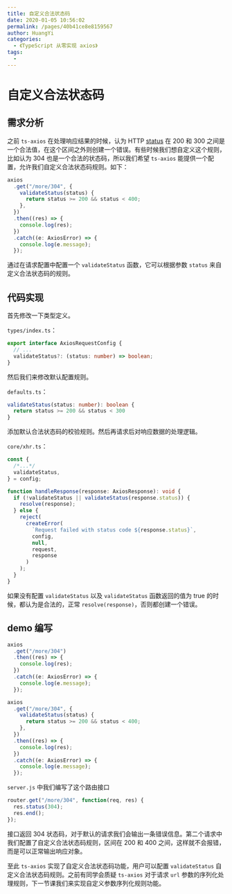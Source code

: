 ```yaml
---
title: 自定义合法状态码
date: 2020-01-05 10:56:02
permalink: /pages/40b41ce8e8159567
author: HuangYi
categories:
  - 《TypeScript 从零实现 axios》
tags:
  -
---
```


# 自定义合法状态码

## 需求分析

之前 `ts-axios` 在处理响应结果的时候，认为 HTTP [status](https://developer.mozilla.org/en-US/docs/Web/API/XMLHttpRequest/status) 在 200 和 300 之间是一个合法值，在这个区间之外则创建一个错误。有些时候我们想自定义这个规则，比如认为 304 也是一个合法的状态码，所以我们希望 `ts-axios` 能提供一个配置，允许我们自定义合法状态码规则。如下：

```typescript
axios
  .get("/more/304", {
    validateStatus(status) {
      return status >= 200 && status < 400;
    },
  })
  .then((res) => {
    console.log(res);
  })
  .catch((e: AxiosError) => {
    console.log(e.message);
  });
```

通过在请求配置中配置一个 `validateStatus` 函数，它可以根据参数 `status` 来自定义合法状态码的规则。

## 代码实现

首先修改一下类型定义。

`types/index.ts`：

```typescript
export interface AxiosRequestConfig {
  // ...
  validateStatus?: (status: number) => boolean;
}
```

然后我们来修改默认配置规则。

`defaults.ts`：

```typescript
validateStatus(status: number): boolean {
  return status >= 200 && status < 300
}
```

添加默认合法状态码的校验规则。然后再请求后对响应数据的处理逻辑。

`core/xhr.ts`：

```typescript
const {
  /*...*/
  validateStatus,
} = config;

function handleResponse(response: AxiosResponse): void {
  if (!validateStatus || validateStatus(response.status)) {
    resolve(response);
  } else {
    reject(
      createError(
        `Request failed with status code ${response.status}`,
        config,
        null,
        request,
        response
      )
    );
  }
}
```

如果没有配置 `validateStatus` 以及 `validateStatus` 函数返回的值为 true 的时候，都认为是合法的，正常 `resolve(response)`，否则都创建一个错误。

## demo 编写

```typescript
axios
  .get("/more/304")
  .then((res) => {
    console.log(res);
  })
  .catch((e: AxiosError) => {
    console.log(e.message);
  });

axios
  .get("/more/304", {
    validateStatus(status) {
      return status >= 200 && status < 400;
    },
  })
  .then((res) => {
    console.log(res);
  })
  .catch((e: AxiosError) => {
    console.log(e.message);
  });
```

`server.js` 中我们编写了这个路由接口

```javascript
router.get("/more/304", function(req, res) {
  res.status(304);
  res.end();
});
```

接口返回 304 状态码，对于默认的请求我们会输出一条错误信息。第二个请求中我们配置了自定义合法状态码规则，区间在 200 和 400 之间，这样就不会报错，而是可以正常输出响应对象。

至此 `ts-axios` 实现了自定义合法状态码功能，用户可以配置 `validateStatus` 自定义合法状态码规则。之前有同学会质疑 `ts-axios` 对于请求 `url` 参数的序列化处理规则，下一节课我们来实现自定义参数序列化规则功能。
